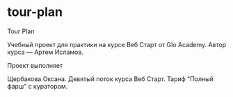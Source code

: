 # tour-plan

Tour Plan

Учебный проект для практики на курсе Веб Старт от Glo Academy. Автор курса — Артем Исламов.

Проект выполняет

Щербакова Оксана. Девятый поток курса Веб Старт. Тариф "Полный фарш" с куратором.